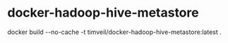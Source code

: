 # docker-hadoop-hive-metastore


docker build --no-cache -t timveil/docker-hadoop-hive-metastore:latest .


